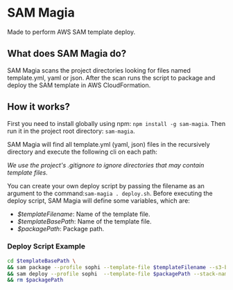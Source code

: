 # SAM Magia

Made to perform AWS SAM template deploy.

## What does SAM Magia do?
SAM Magia scans the project directories looking for files named template.yml, yaml or json. After the scan runs the script to package and deploy the SAM template in AWS CloudFormation.


## How it works?
 
First you need to install globally using npm: `npm install -g sam-magia`.
Then run it in the project root directory: `sam-magia`.

SAM Magia will find all template.yml (yaml, json) files in the recursively directory and execute the following cli on each path:

*We use the project's .gitignore to ignore directories that may contain template files.* 

You can create your own deploy script by passing the filename as an argument to the command:`sam-magia . deploy.sh`.
Before executing the deploy script, SAM Magia will define some variables, which are:
 - *$templateFilename*: Name of the template file.
 - *$templateBasePath*: Name of the template file.
 - *$packagePath*: Package path.

### Deploy Script Example

```bash
cd $templateBasePath \
&& sam package --profile sophi --template-file $templateFilename --s3-bucket my-sam-deploy --output-template-file $packagePath \
&& sam deploy --profile sophi  --template-file $packagePath --stack-name my-stack-name \
&& rm $packagePath 
```

